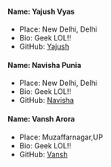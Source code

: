 #### Name: Yajush Vyas
 - Place: New Delhi, Delhi
 - Bio: Geek LOL!!
 - GitHub: [Yajush](https://github.com/geekyvyas)
 
 #### Name: Navisha Punia
 - Place: New Delhi, Delhi
 - Bio: Geek LOL!!
 - GitHub: [Navisha](https://github.com/navishapunia)

#### Name: Vansh Arora
 - Place: Muzaffarnagar,UP
 - Bio: Geek LOL!!
 - GitHub: [Vansh](https://github.com/vansh-arora18)
 

